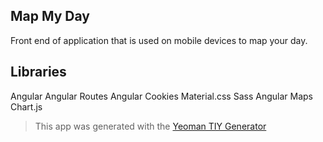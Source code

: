 ## Map My Day

Front end of application that is used on mobile devices to map your day.

## Libraries

Angular
Angular Routes
Angular Cookies
Material.css
Sass
Angular Maps
Chart.js



> This app was generated with the [Yeoman TIY Generator](https://github.com/twhitacre/generator-tiy-webapp)
